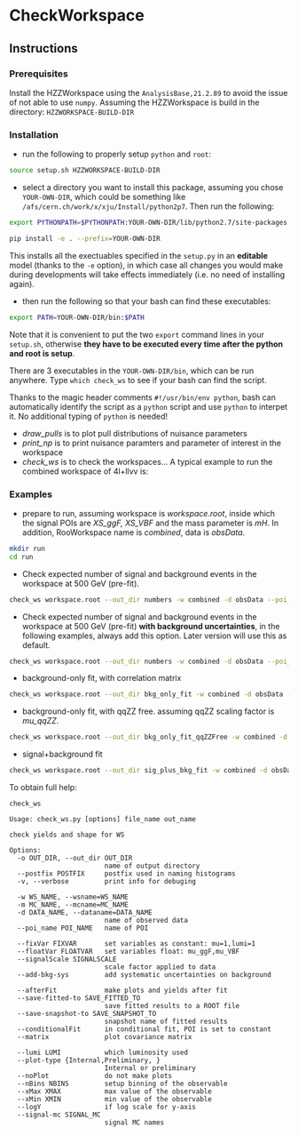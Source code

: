 # CheckWorkspace

## Instructions

### Prerequisites

Install the HZZWorkspace using the `AnalysisBase,21.2.89` to avoid the issue of not able to use `numpy`.
Assuming the HZZWorkspace is build in the directory: `HZZWORKSPACE-BUILD-DIR`

### Installation

* run the following to properly setup `python` and `root`:

```bash
source setup.sh HZZWORKSPACE-BUILD-DIR
```

* select a directory you want to install this package, assuming you chose `YOUR-OWN-DIR`,
which could be something like `/afs/cern.ch/work/x/xju/Install/python2p7`. Then run the following:

```bash
export PYTHONPATH=$PYTHONPATH:YOUR-OWN-DIR/lib/python2.7/site-packages

pip install -e . --prefix=YOUR-OWN-DIR
```

This installs all the exectuables specified in the `setup.py` in an __editable__ model (thanks to the `-e` option), in which case all changes you would make during developments will take effects immediately (i.e. no need of installing again).

* then run the following so that your bash can find these executables:

```bash
export PATH=YOUR-OWN-DIR/bin:$PATH
```

Note that it is convenient to put the two `export` command lines in your `setup.sh`, otherwise **they have to be executed every time after the python and root is setup**.

There are 3 executables in the `YOUR-OWN-DIR/bin`, which can be run anywhere. Type `which check_ws` to see if your bash can find the script.

Thanks to the magic header comments `#!/usr/bin/env python`, bash can automatically identify the script as a `python` script and use `python` to interpet it. No additional typing of `python` is needed!

* *draw_pulls* is to plot pull distributions of nuisance parameters
* *print_np* is to print nuisance paramters and parameter of interest in the workspace
* *check_ws* is to check the workspaces... A typical example to run the combined workspace of 4l+llvv is:

### Examples

* prepare to run, assuming workspace is *workspace.root*, inside which the signal POIs are *XS_ggF, XS_VBF* and the mass parameter is *mH*. In addition, RooWorkspace name is *combined*, data is *obsData*.

```bash
mkdir run
cd run
```

* Check expected number of signal and background events in the workspace at 500 GeV (pre-fit).

```bash
check_ws workspace.root --out_dir numbers -w combined -d obsData --poi_name XS_ggF --fixVar "XS_VBF=0, mH=500" --nBins 60
```

* Check expected number of signal and background events in the workspace at 500 GeV (pre-fit) **with background uncertainties**, in the following examples, always add this option. Later version will use this as default.

```bash
check_ws workspace.root --out_dir numbers -w combined -d obsData --poi_name XS_ggF --fixVar "XS_VBF=0, mH=500" --nBins 60 --add-bkg-sys --signalScale 0.
```

* background-only fit, with correlation matrix

```bash
check_ws workspace.root --out_dir bkg_only_fit -w combined -d obsData --poi_name XS_ggF --fixVar "XS_ggF=0,XS_VBF=0,mH=500" --afterFit --matrix --conditionalFit --nBins 60 --add-bkg-sys
```

* background-only fit, with qqZZ free. assuming qqZZ scaling factor is *mu_qqZZ*.

```bash
check_ws workspace.root --out_dir bkg_only_fit_qqZZFree -w combined -d obsData --poi_name XS_ggF --fixVar "XS_ggF=0,XS_VBF=0,mH=500" --floatVar "mu_qqZZ" --afterFit --matrix --conditionalFit --nBins 60 --add-bkg-sys
```

* signal+background fit

```bash
check_ws workspace.root --out_dir sig_plus_bkg_fit -w combined -d obsData --poi_name XS_ggF --fixVar "XS_VBF=0,mH=500" --afterFit --matrix --nBins 60 --add-bkg-sys
```

To obtain full help:

```text
check_ws

Usage: check_ws.py [options] file_name out_name

check yields and shape for WS

Options:
  -o OUT_DIR, --out_dir OUT_DIR
                        name of output directory
  --postfix POSTFIX     postfix used in naming histograms
  -v, --verbose         print info for debuging

  -w WS_NAME, --wsname=WS_NAME
  -m MC_NAME, --mcname=MC_NAME
  -d DATA_NAME, --dataname=DATA_NAME
                        name of observed data
  --poi_name POI_NAME   name of POI

  --fixVar FIXVAR       set variables as constant: mu=1,lumi=1
  --floatVar FLOATVAR   set variables float: mu_ggF,mu_VBF
  --signalScale SIGNALSCALE
                        scale factor applied to data
  --add-bkg-sys         add systematic uncertainties on background

  --afterFit            make plots and yields after fit
  --save-fitted-to SAVE_FITTED_TO
                        save fitted results to a ROOT file
  --save-snapshot-to SAVE_SNAPSHOT_TO
                        snapshot name of fitted results
  --conditionalFit      in conditional fit, POI is set to constant
  --matrix              plot covariance matrix

  --lumi LUMI           which luminosity used
  --plot-type {Internal,Preliminary, }
                        Internal or preliminary
  --noPlot              do not make plots
  --nBins NBINS         setup binning of the observable
  --xMax XMAX           max value of the observable
  --xMin XMIN           min value of the observable
  --logY                if log scale for y-axis
  --signal-mc SIGNAL_MC
                        signal MC names
```
